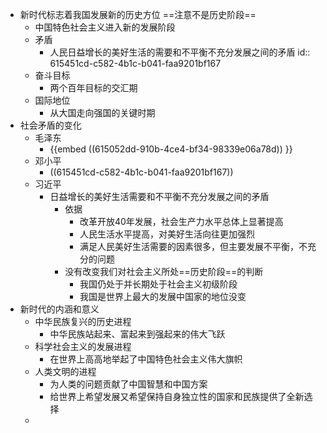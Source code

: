 - 新时代标志着我国发展新的历史方位 ==注意不是历史阶段==
	- 中国特色社会主义进入新的发展阶段
	- 矛盾
		- 人民日益增长的美好生活的需要和不平衡不充分发展之间的矛盾
		  id:: 615451cd-c582-4b1c-b041-faa9201bf167
	- 奋斗目标
		- 两个百年目标的交汇期
	- 国际地位
		- 从大国走向强国的关键时期
- 社会矛盾的变化
	- 毛泽东
		- {{embed ((615052dd-910b-4ce4-bf34-98339e06a78d)) }}
	- 邓小平
		- ((615451cd-c582-4b1c-b041-faa9201bf167))
	- 习近平
		- 日益增长的美好生活需要和不平衡不充分发展之间的矛盾
			- 依据
				- 改革开放40年发展，社会生产力水平总体上显著提高
				- 人民生活水平提高，对美好生活向往更加强烈
				- 满足人民美好生活需要的因素很多，但主要发展不平衡，不充分的问题
			- 没有改变我们对社会主义所处==历史阶段==的判断
				- 我国仍处于并长期处于社会主义初级阶段
				- 我国是世界上最大的发展中国家的地位没变
- 新时代的内涵和意义
	- 中华民族复兴的历史进程
		- 中华民族站起来、富起来到强起来的伟大飞跃
	- 科学社会主义的发展进程
		- 在世界上高高地举起了中国特色社会主义伟大旗帜
	- 人类文明的进程
		- 为人类的问题贡献了中国智慧和中国方案
		- 给世界上希望发展又希望保持自身独立性的国家和民族提供了全新选择
	-